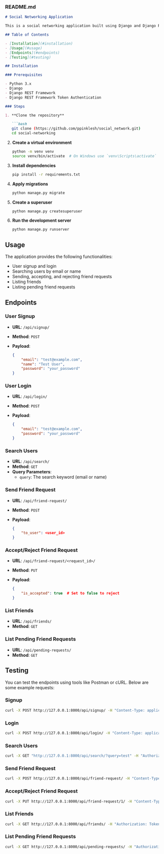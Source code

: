 ### README.md

```markdown
# Social Networking Application

This is a social networking application built using Django and Django REST Framework (DRF). The application provides functionalities for user signup, login, searching users, sending/accepting/rejecting friend requests, listing friends, and listing pending friend requests.

## Table of Contents

- [Installation](#installation)
- [Usage](#usage)
- [Endpoints](#endpoints)
- [Testing](#testing)

## Installation

### Prerequisites

- Python 3.x
- Django
- Django REST Framework
- Django REST Framework Token Authentication

### Steps

1. **Clone the repository**

   ```bash
   git clone (https://github.com/ppinklesh/social_network.git)
   cd social-networking
   ```

2. **Create a virtual environment**

   ```bash
   python -m venv venv
   source venv/bin/activate  # On Windows use `venv\Scripts\activate`
   ```

3. **Install dependencies**

   ```bash
   pip install -r requirements.txt
   ```

4. **Apply migrations**

   ```bash
   python manage.py migrate
   ```

5. **Create a superuser**

   ```bash
   python manage.py createsuperuser
   ```

6. **Run the development server**

   ```bash
   python manage.py runserver
   ```

## Usage

The application provides the following functionalities:

- User signup and login
- Searching users by email or name
- Sending, accepting, and rejecting friend requests
- Listing friends
- Listing pending friend requests

## Endpoints

### User Signup

- **URL**: `/api/signup/`
- **Method**: `POST`
- **Payload**:

  ```json
  {
      "email": "test@example.com",
      "name": "Test User",
      "password": "your_password"
  }
  ```

### User Login

- **URL**: `/api/login/`
- **Method**: `POST`
- **Payload**:

  ```json
  {
      "email": "test@example.com",
      "password": "your_password"
  }
  ```

### Search Users

- **URL**: `/api/search/`
- **Method**: `GET`
- **Query Parameters**:
  - `query`: The search keyword (email or name)

### Send Friend Request

- **URL**: `/api/friend-request/`
- **Method**: `POST`
- **Payload**:

  ```json
  {
      "to_user": <user_id>
  }
  ```

### Accept/Reject Friend Request

- **URL**: `/api/friend-request/<request_id>/`
- **Method**: `PUT`
- **Payload**:

  ```json
  {
      "is_accepted": true  # Set to false to reject
  }
  ```

### List Friends

- **URL**: `/api/friends/`
- **Method**: `GET`

### List Pending Friend Requests

- **URL**: `/api/pending-requests/`
- **Method**: `GET`

## Testing

You can test the endpoints using tools like Postman or cURL. Below are some example requests:

### Signup

```bash
curl -X POST http://127.0.0.1:8000/api/signup/ -H "Content-Type: application/json" -d '{"email": "test@example.com", "name": "Test User", "password": "your_password"}'
```

### Login

```bash
curl -X POST http://127.0.0.1:8000/api/login/ -H "Content-Type: application/json" -d '{"email": "test@example.com", "password": "your_password"}'
```

### Search Users

```bash
curl -X GET "http://127.0.0.1:8000/api/search/?query=test" -H "Authorization: Token your_token_here"
```

### Send Friend Request

```bash
curl -X POST http://127.0.0.1:8000/api/friend-request/ -H "Content-Type: application/json" -H "Authorization: Token your_token_here" -d '{"to_user": 2}'
```

### Accept/Reject Friend Request

```bash
curl -X PUT http://127.0.0.1:8000/api/friend-request/1/ -H "Content-Type: application/json" -H "Authorization: Token your_token_here" -d '{"is_accepted": true}'
```

### List Friends

```bash
curl -X GET http://127.0.0.1:8000/api/friends/ -H "Authorization: Token your_token_here"
```

### List Pending Friend Requests

```bash
curl -X GET http://127.0.0.1:8000/api/pending-requests/ -H "Authorization: Token your_token_here"
```
